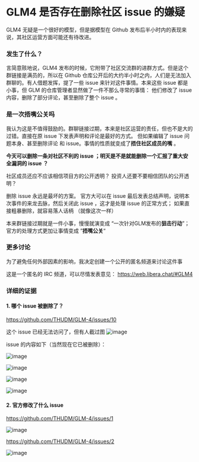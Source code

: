 # GLM4 是否存在删除社区 issue 的嫌疑

GLM4 无疑是一个很好的模型，但是据模型在 Github 发布后半小时内的表现来说，其社区运营方面可能还有待改进。

### 发生了什么？

言简意赅地说，GLM4 发布的时候，它附带了社区交流群的进群方式。但是这个群链接是满员的，所以在 Github 仓库公开后的大约半小时之内，人们是无法加入群聊的。有人借题发挥，提了一些 issue 来针对这件事情。本来这些 issue 都是小事，但 GLM 的仓库管理者显然做了一件不那么寻常的事情： 他们修改了 issue 内容，删除了部分评论，甚至删除了整个 issue 。

### 是一次捂嘴公关吗

我认为这是不值得鼓励的。群聊链接过期，本来是社区运营的责任，但也不是大的过错。直接在原 issue 下发表声明和评论是最好的方式。 但如果编辑了 issue 问题本身、甚至删除评论 和 issue。事情的性质就变成了**捂住社区成员的嘴** 。

**今天可以删除一条对社区不利的 issue ；明天是不是就能删除一个汇报了重大安全漏洞的 issue ？** 

社区成员还应不应该相信项目方的公开透明？  投资人还要不要相信团队的公开透明？ 

删除 issue 永远是最坏的方案。 官方大可以在 issue 最后发表总结声明，说明本次事件的来龙去脉，然后关闭此 issue ，这才是处理 issue 的正常方式； 如果直接粗暴删除，就容易落人话柄 （就像这次一样）

本来群链接过期就是一件小事，慢慢就演变成 “一次针对GLM发布的**狙击行动**”；官方的处理方式更加让事情变成 ”**捂嘴公关**“

### 更多讨论
为了避免任何外部因素的影响，我决定创建一个公开的匿名频道来讨论这件事

这是一个匿名的 IRC 频道，可以尽情发表意见： https://web.libera.chat/#GLM4


### 详细的证据

#### 1. 哪个 issue 被删除了？

 https://github.com/THUDM/GLM-4/issues/10   

这个 issue 已经无法访问了，但有人截过图
![image](https://github.com/zwy4896-2/GLM4/assets/171821587/a9d08b23-9364-4063-b3e9-7040ac5e4de8)

issue 的内容如下（当然现在它已被删除）：

![image](https://github.com/zwy4896-2/GLM4/assets/171821587/ae9d6736-3165-448a-be31-0ce52db89faa)

![image](https://github.com/zwy4896-2/GLM4/assets/171821587/f7fc8db0-3656-420e-b201-f53f8d9cf577)


![image](https://github.com/zwy4896-2/GLM4/assets/171821587/e8f0634f-db91-4224-ae1f-46c717adf98b)

![image](https://github.com/zwy4896-2/GLM4/assets/171821587/e6e07eeb-e91b-4d00-b832-88395aa58355)

#### 2. 官方修改了什么 issue 

https://github.com/THUDM/GLM-4/issues/1

![image](https://github.com/zwy4896-2/GLM4/assets/171821587/514ef69b-24fe-4cec-b7d8-f411c1910d9a)

https://github.com/THUDM/GLM-4/issues/2

![image](https://github.com/zwy4896-2/GLM4/assets/171821587/0cdd04d5-5cea-42bf-ba08-eedf6b34640d)


